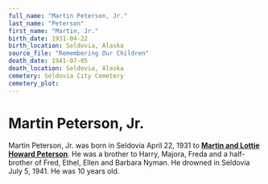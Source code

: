 ```yaml
---
full_name: "Martin Peterson, Jr."
last_name: "Peterson"
first_name: "Martin, Jr."
birth_date: 1931-04-22
birth_location: Seldovia, Alaska
source_file: "Remembering Our Children"
death_date: 1941-07-05
death_location: Seldovia, Alaska
cemetery: Seldovia City Cemetery
cemetery_plot: 
---
```

# Martin Peterson, Jr.

Martin Peterson, Jr. was born in Seldovia April 22, 1931 to [**Martin and
Lottie Howard Peterson**](./Peterson_Martin.md). He was a brother to Harry, Majora, Freda and a
half-brother of Fred, Ethel, Ellen and Barbara Nyman. He drowned in
Seldovia July 5, 1941. He was 10 years old.

